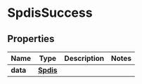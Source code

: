 # SpdisSuccess

## Properties
Name | Type | Description | Notes
------------ | ------------- | ------------- | -------------
**data** | [**Spdis**](Spdis.md) |  | 
